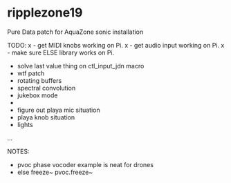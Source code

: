 # ripplezone19
Pure Data patch for AquaZone sonic installation

TODO:
x - get MIDI knobs working on Pi.
x - get audio input working on Pi.
x - make sure ELSE library works on Pi.
- solve last value thing on ctl_input_jdn macro
- wtf patch
- rotating buffers
- spectral convolution
- jukebox mode
- 
- figure out playa mic situation
- playa knob situation
- lights

...

NOTES:
- pvoc phase vocoder example is neat for drones
- else
	freeze~
	pvoc.freeze~

